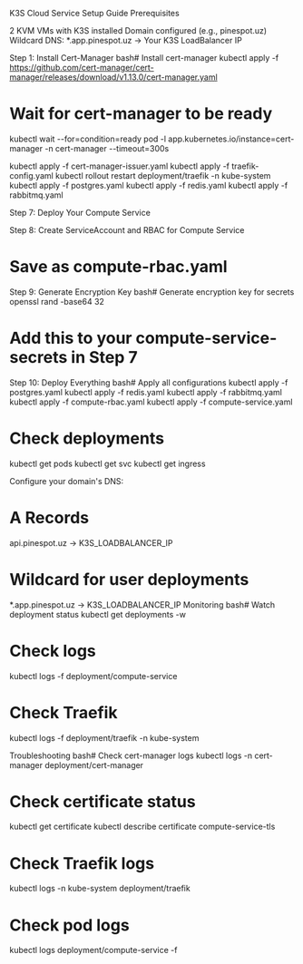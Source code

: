 K3S Cloud Service Setup Guide
Prerequisites

2 KVM VMs with K3S installed
Domain configured (e.g., pinespot.uz)
Wildcard DNS: *.app.pinespot.uz → Your K3S LoadBalancer IP

Step 1: Install Cert-Manager
bash# Install cert-manager
kubectl apply -f <https://github.com/cert-manager/cert-manager/releases/download/v1.13.0/cert-manager.yaml>

# Wait for cert-manager to be ready

kubectl wait --for=condition=ready pod -l app.kubernetes.io/instance=cert-manager -n cert-manager --timeout=300s

kubectl apply -f cert-manager-issuer.yaml
kubectl apply -f traefik-config.yaml
kubectl rollout restart deployment/traefik -n kube-system
kubectl apply -f postgres.yaml
kubectl apply -f redis.yaml
kubectl apply -f rabbitmq.yaml

Step 7: Deploy Your Compute Service

Step 8: Create ServiceAccount and RBAC for Compute Service

# Save as compute-rbac.yaml

Step 9: Generate Encryption Key
bash# Generate encryption key for secrets
openssl rand -base64 32

# Add this to your compute-service-secrets in Step 7

Step 10: Deploy Everything
bash# Apply all configurations
kubectl apply -f postgres.yaml
kubectl apply -f redis.yaml
kubectl apply -f rabbitmq.yaml
kubectl apply -f compute-rbac.yaml
kubectl apply -f compute-service.yaml

# Check deployments

kubectl get pods
kubectl get svc
kubectl get ingress

Configure your domain's DNS:

# A Records

api.pinespot.uz      → K3S_LOADBALANCER_IP

# Wildcard for user deployments

*.app.pinespot.uz    → K3S_LOADBALANCER_IP
Monitoring
bash# Watch deployment status
kubectl get deployments -w

# Check logs

kubectl logs -f deployment/compute-service

# Check Traefik

kubectl logs -f deployment/traefik -n kube-system

Troubleshooting
bash# Check cert-manager logs
kubectl logs -n cert-manager deployment/cert-manager

# Check certificate status

kubectl get certificate
kubectl describe certificate compute-service-tls

# Check Traefik logs

kubectl logs -n kube-system deployment/traefik

# Check pod logs

kubectl logs deployment/compute-service -f
